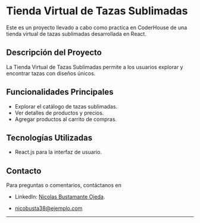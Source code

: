 # Tienda Virtual de Tazas Sublimadas

Este es un proyecto llevado a cabo como practica en CoderHouse de una tienda virtual de tazas sublimadas desarrollada en React.

## Descripción del Proyecto

La Tienda Virtual de Tazas Sublimadas permite a los usuarios explorar y encontrar tazas con diseños únicos.


## Funcionalidades Principales

- Explorar el catálogo de tazas sublimadas.
- Ver detalles de productos y precios.
- Agregar productos al carrito de compras.

## Tecnologías Utilizadas

- React.js para la interfaz de usuario.

## Contacto

Para preguntas o comentarios, contáctanos en  

- LinkedIn: [Nicolas Bustamante Ojeda](www.linkedin.com/in/nicolas-bustamanteojeda).

- [nicobusta38@ejemplo.com](mailto:correo@ejemplo.com)

---
